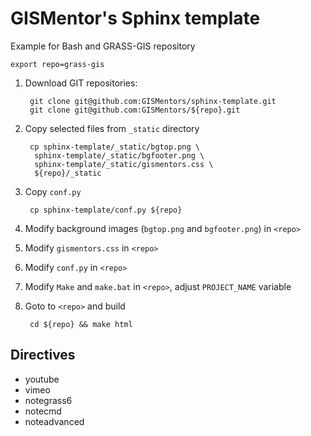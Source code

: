 GISMentor's Sphinx template
===========================

Example for Bash and GRASS-GIS repository

    export repo=grass-gis

1. Download GIT repositories:

        git clone git@github.com:GISMentors/sphinx-template.git
        git clone git@github.com:GISMentors/${repo}.git

2. Copy selected files from `_static` directory

        cp sphinx-template/_static/bgtop.png \
         sphinx-template/_static/bgfooter.png \
         sphinx-template/_static/gismentors.css \
         ${repo}/_static

3. Copy `conf.py`

        cp sphinx-template/conf.py ${repo}

4. Modify background images (`bgtop.png` and `bgfooter.png`) in `<repo>`

5. Modify `gismentors.css` in `<repo>`

6. Modify `conf.py` in `<repo>`

7. Modify `Make` and `make.bat` in `<repo>`, adjust `PROJECT_NAME` variable

8. Goto to `<repo>` and build

        cd ${repo} && make html

Directives
----------
* youtube
* vimeo
* notegrass6
* notecmd
* noteadvanced
